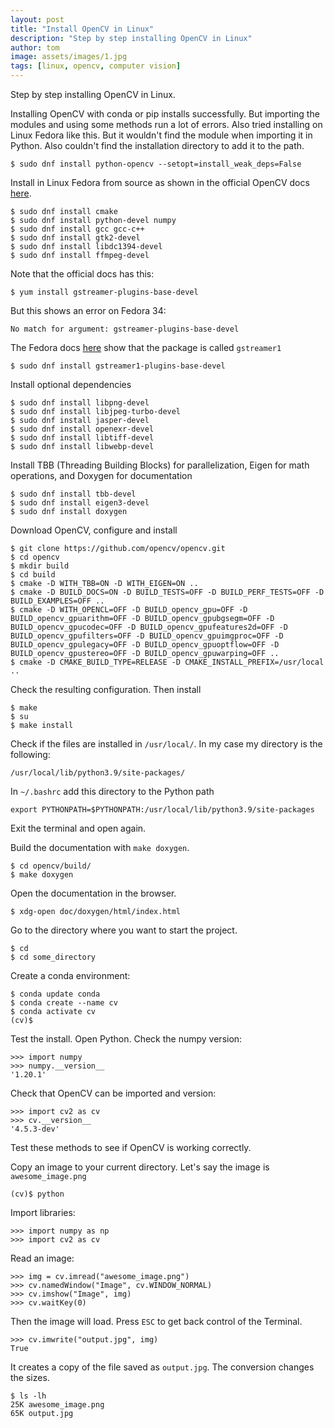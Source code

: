 ```yaml
---
layout: post
title: "Install OpenCV in Linux"
description: "Step by step installing OpenCV in Linux"
author: tom
image: assets/images/1.jpg
tags: [linux, opencv, computer vision]
---
```


Step by step installing OpenCV in Linux.

Installing OpenCV with conda or pip installs successfully. But importing the modules and using some methods run a lot of errors. Also tried installing on Linux Fedora like this. But it wouldn't find the module when importing it in Python. Also couldn't find the installation directory to add it to the path.

    $ sudo dnf install python-opencv --setopt=install_weak_deps=False

Install in Linux Fedora from source as shown in the official OpenCV docs [here](https://docs.opencv.org/4.5.3/dd/dd5/tutorial_py_setup_in_fedora.html).

    $ sudo dnf install cmake
    $ sudo dnf install python-devel numpy
    $ sudo dnf install gcc gcc-c++
    $ sudo dnf install gtk2-devel
    $ sudo dnf install libdc1394-devel
    $ sudo dnf install ffmpeg-devel

Note that the official docs has this:

    $ yum install gstreamer-plugins-base-devel

But this shows an error on Fedora 34:

    No match for argument: gstreamer-plugins-base-devel

The Fedora docs [here](https://docs.fedoraproject.org/en-US/quick-docs/assembly_installing-plugins-for-playing-movies-and-music/) show that the package is called `gstreamer1`

    $ sudo dnf install gstreamer1-plugins-base-devel

Install optional dependencies

    $ sudo dnf install libpng-devel
    $ sudo dnf install libjpeg-turbo-devel
    $ sudo dnf install jasper-devel
    $ sudo dnf install openexr-devel
    $ sudo dnf install libtiff-devel
    $ sudo dnf install libwebp-devel

Install TBB (Threading Building Blocks) for parallelization, Eigen for math operations, and Doxygen for documentation

    $ sudo dnf install tbb-devel
    $ sudo dnf install eigen3-devel
    $ sudo dnf install doxygen

Download OpenCV, configure and install

    $ git clone https://github.com/opencv/opencv.git
    $ cd opencv
    $ mkdir build
    $ cd build
    $ cmake -D WITH_TBB=ON -D WITH_EIGEN=ON ..
    $ cmake -D BUILD_DOCS=ON -D BUILD_TESTS=OFF -D BUILD_PERF_TESTS=OFF -D BUILD_EXAMPLES=OFF ..
    $ cmake -D WITH_OPENCL=OFF -D BUILD_opencv_gpu=OFF -D BUILD_opencv_gpuarithm=OFF -D BUILD_opencv_gpubgsegm=OFF -D BUILD_opencv_gpucodec=OFF -D BUILD_opencv_gpufeatures2d=OFF -D BUILD_opencv_gpufilters=OFF -D BUILD_opencv_gpuimgproc=OFF -D BUILD_opencv_gpulegacy=OFF -D BUILD_opencv_gpuoptflow=OFF -D BUILD_opencv_gpustereo=OFF -D BUILD_opencv_gpuwarping=OFF ..
    $ cmake -D CMAKE_BUILD_TYPE=RELEASE -D CMAKE_INSTALL_PREFIX=/usr/local ..


Check the resulting configuration. Then install

    $ make
    $ su
    $ make install

Check if the files are installed in `/usr/local/`. In my case my directory is the following:

    /usr/local/lib/python3.9/site-packages/

In `~/.bashrc` add this directory to the Python path

    export PYTHONPATH=$PYTHONPATH:/usr/local/lib/python3.9/site-packages

Exit the terminal and open again.

Build the documentation with `make doxygen`.

    $ cd opencv/build/
    $ make doxygen

Open the documentation in the browser.

    $ xdg-open doc/doxygen/html/index.html

Go to the directory where you want to start the project.

	$ cd
	$ cd some_directory

Create a conda environment:

    $ conda update conda
    $ conda create --name cv
    $ conda activate cv
    (cv)$

Test the install. Open Python. Check the numpy version:

    >>> import numpy
    >>> numpy.__version__
    '1.20.1'

Check that OpenCV can be imported and version:

    >>> import cv2 as cv
    >>> cv.__version__
    '4.5.3-dev'

Test these methods to see if OpenCV is working correctly.

Copy an image to your current directory. Let's say the image is `awesome_image.png`

    (cv)$ python

Import libraries:

    >>> import numpy as np
    >>> import cv2 as cv

Read an image:

    >>> img = cv.imread("awesome_image.png")
    >>> cv.namedWindow("Image", cv.WINDOW_NORMAL)
    >>> cv.imshow("Image", img)
    >>> cv.waitKey(0)

Then the image will load. Press `ESC` to get back control of the Terminal.

    >>> cv.imwrite("output.jpg", img)
    True

It creates a copy of the file saved as `output.jpg`. The conversion changes the sizes.

    $ ls -lh
    25K awesome_image.png
    65K output.jpg